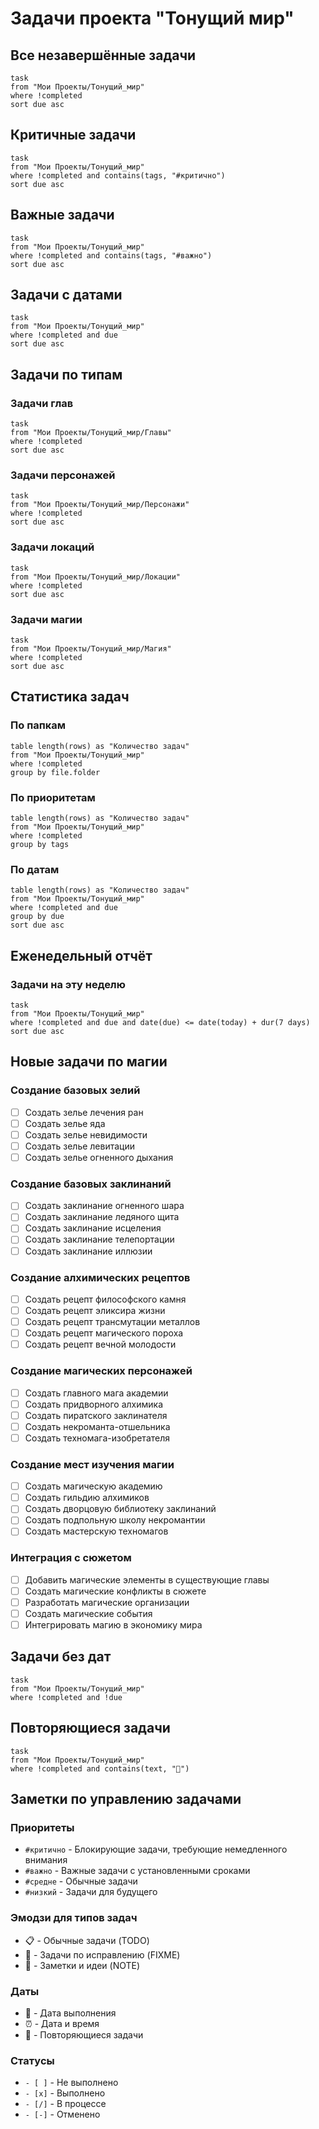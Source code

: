 ﻿# Задачи проекта "Тонущий мир"

## Все незавершённые задачи

```dataview
task
from "Мои Проекты/Тонущий_мир"
where !completed
sort due asc
```

## Критичные задачи

```dataview
task
from "Мои Проекты/Тонущий_мир"
where !completed and contains(tags, "#критично")
sort due asc
```

## Важные задачи

```dataview
task
from "Мои Проекты/Тонущий_мир"
where !completed and contains(tags, "#важно")
sort due asc
```

## Задачи с датами

```dataview
task
from "Мои Проекты/Тонущий_мир"
where !completed and due
sort due asc
```

## Задачи по типам

### Задачи глав
```dataview
task
from "Мои Проекты/Тонущий_мир/Главы"
where !completed
sort due asc
```

### Задачи персонажей
```dataview
task
from "Мои Проекты/Тонущий_мир/Персонажи"
where !completed
sort due asc
```

### Задачи локаций
```dataview
task
from "Мои Проекты/Тонущий_мир/Локации"
where !completed
sort due asc
```

### Задачи магии
```dataview
task
from "Мои Проекты/Тонущий_мир/Магия"
where !completed
sort due asc
```

## Статистика задач

### По папкам
```dataview
table length(rows) as "Количество задач"
from "Мои Проекты/Тонущий_мир"
where !completed
group by file.folder
```

### По приоритетам
```dataview
table length(rows) as "Количество задач"
from "Мои Проекты/Тонущий_мир"
where !completed
group by tags
```

### По датам
```dataview
table length(rows) as "Количество задач"
from "Мои Проекты/Тонущий_мир"
where !completed and due
group by due
sort due asc
```

## Еженедельный отчёт

### Задачи на эту неделю
```dataview
task
from "Мои Проекты/Тонущий_мир"
where !completed and due and date(due) <= date(today) + dur(7 days)
sort due asc
```

## Новые задачи по магии

### Создание базовых зелий
- [ ] Создать зелье лечения ран
- [ ] Создать зелье яда
- [ ] Создать зелье невидимости
- [ ] Создать зелье левитации
- [ ] Создать зелье огненного дыхания

### Создание базовых заклинаний
- [ ] Создать заклинание огненного шара
- [ ] Создать заклинание ледяного щита
- [ ] Создать заклинание исцеления
- [ ] Создать заклинание телепортации
- [ ] Создать заклинание иллюзии

### Создание алхимических рецептов
- [ ] Создать рецепт философского камня
- [ ] Создать рецепт эликсира жизни
- [ ] Создать рецепт трансмутации металлов
- [ ] Создать рецепт магического пороха
- [ ] Создать рецепт вечной молодости

### Создание магических персонажей
- [ ] Создать главного мага академии
- [ ] Создать придворного алхимика
- [ ] Создать пиратского заклинателя
- [ ] Создать некроманта-отшельника
- [ ] Создать техномага-изобретателя

### Создание мест изучения магии
- [ ] Создать магическую академию
- [ ] Создать гильдию алхимиков
- [ ] Создать дворцовую библиотеку заклинаний
- [ ] Создать подпольную школу некромантии
- [ ] Создать мастерскую техномагов

### Интеграция с сюжетом
- [ ] Добавить магические элементы в существующие главы
- [ ] Создать магические конфликты в сюжете
- [ ] Разработать магические организации
- [ ] Создать магические события
- [ ] Интегрировать магию в экономику мира

## Задачи без дат

```dataview
task
from "Мои Проекты/Тонущий_мир"
where !completed and !due
```

## Повторяющиеся задачи

```dataview
task
from "Мои Проекты/Тонущий_мир"
where !completed and contains(text, "🔄")
```

## Заметки по управлению задачами

### Приоритеты
- `#критично` - Блокирующие задачи, требующие немедленного внимания
- `#важно` - Важные задачи с установленными сроками
- `#средне` - Обычные задачи
- `#низкий` - Задачи для будущего

### Эмодзи для типов задач
- 📋 - Обычные задачи (TODO)
- 🔧 - Задачи по исправлению (FIXME)
- 📝 - Заметки и идеи (NOTE)

### Даты
- 📅 - Дата выполнения
- ⏰ - Дата и время
- 🔄 - Повторяющиеся задачи

### Статусы
- `- [ ]` - Не выполнено
- `- [x]` - Выполнено
- `- [/]` - В процессе
- `- [-]` - Отменено 
